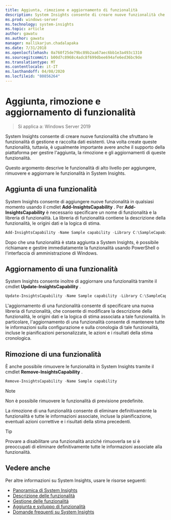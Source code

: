 ```yaml
---
title: Aggiunta, rimozione e aggiornamento di funzionalità
description: System Insights consente di creare nuove funzionalità che sfruttano le funzionalità di gestione e raccolta dati esistenti. È importante avere anche il supporto della piattaforma per gestire l'aggiunta, la rimozione e gli aggiornamenti di queste funzionalità. Questo argomento descrive le funzionalità di alto livello per aggiungere, rimuovere e aggiornare le funzionalità in System Insights.
ms.prod: windows-server
ms.technology: system-insights
ms.topic: article
author: gawatu
ms.author: gawatu
manager: mallikarjun.chadalapaka
ms.date: 7/31/2018
ms.openlocfilehash: 0a760f25de79bc89b2aa67aec6bb1e3a493c1310
ms.sourcegitcommit: b00d7c8968c4adc8f699dbee694afe6ed36bc9de
ms.translationtype: MT
ms.contentlocale: it-IT
ms.lasthandoff: 04/08/2020
ms.locfileid: "80856264"
---
```

# <a name="adding-removing-and-updating-capabilities"></a>Aggiunta, rimozione e aggiornamento di funzionalità

>Si applica a: Windows Server 2019

System Insights consente di creare nuove funzionalità che sfruttano le funzionalità di gestione e raccolta dati esistenti. Una volta create queste funzionalità, tuttavia, è ugualmente importante avere anche il supporto della piattaforma per gestire l'aggiunta, la rimozione e gli aggiornamenti di queste funzionalità. 

Questo argomento descrive le funzionalità di alto livello per aggiungere, rimuovere e aggiornare le funzionalità in System Insights. 

## <a name="adding-a-capability"></a>Aggiunta di una funzionalità
System Insights consente di aggiungere nuove funzionalità in qualsiasi momento usando il cmdlet **Add-InsightsCapability** . Per **Add-InsightsCapability** è necessario specificare un nome di funzionalità e la libreria di funzionalità. La libreria di funzionalità contiene la descrizione della funzionalità, le origini dati e la logica di stima.

```PowerShell
Add-InsightsCapability -Name Sample capability -Library C:\SampleCapability.dll
```

Dopo che una funzionalità è stata aggiunta a System Insights, è possibile richiamare e gestire immediatamente la funzionalità usando PowerShell o l'interfaccia di amministrazione di Windows. 

## <a name="updating-a-capability"></a>Aggiornamento di una funzionalità
System Insights consente inoltre di aggiornare una funzionalità tramite il cmdlet **Update-InsightsCapability** .

```PowerShell
Update-InsightsCapability -Name Sample capability -Library C:\SampleCapabilityv2.dll
```

L'aggiornamento di una funzionalità consente di specificare una nuova libreria di funzionalità, che consente di modificare la descrizione della funzionalità, le origini dati e la logica di stima associata a tale funzionalità. In particolare, l'aggiornamento di una funzionalità consente di mantenere tutte le informazioni sulla configurazione e sulla cronologia di tale funzionalità, incluse le pianificazioni personalizzate, le azioni e i risultati della stima cronologica. 

## <a name="removing-a-capability"></a>Rimozione di una funzionalità
È anche possibile rimuovere le funzionalità in System Insights tramite il cmdlet **Remove-InsightsCapability** . 

```PowerShell
Remove-InsightsCapability -Name Sample capability 
```
>[!NOTE]
>Non è possibile rimuovere le funzionalità di previsione predefinite.

La rimozione di una funzionalità consente di eliminare definitivamente la funzionalità e tutte le informazioni associate, incluse la pianificazione, eventuali azioni correttive e i risultati della stima precedenti. 

>[!TIP]
>Provare a disabilitare una funzionalità anziché rimuoverla se si è preoccupati di eliminare definitivamente tutte le informazioni associate alla funzionalità. 

## <a name="see-also"></a>Vedere anche
Per altre informazioni su System Insights, usare le risorse seguenti:

- [Panoramica di System Insights](overview.md)
- [Descrizione delle funzionalità](understanding-capabilities.md)
- [Gestione delle funzionalità](managing-capabilities.md)
- [Aggiunta e sviluppo di funzionalità](adding-and-developing-capabilities.md)
- [Domande frequenti su System Insights](faq.md)